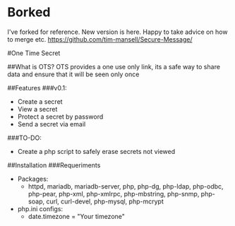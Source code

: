 # Borked

I've forked for reference.
New version is here. Happy to take advice on how to merge etc.
https://github.com/tim-mansell/Secure-Message/


#One Time Secret  

##What is OTS?
OTS provides a one use only link, its a safe way to share data and ensure that it will be seen only once

##Features
###v0.1:
* Create a secret
* View a secret
* Protect a secret by password
* Send a secret via email

###TO-DO:
* Create a php script to safely erase secrets not viewed 

##Installation
###Requeriments
* Packages:
  * httpd, mariadb, mariadb-server, php, php-dg, php-ldap, php-odbc, php-pear, php-xml, php-xmlrpc, php-mbstring, php-snmp, php-soap, curl, curl-devel, php-mysql, php-mcrypt
* php.ini configs:
  * date.timezone = "Your timezone"


